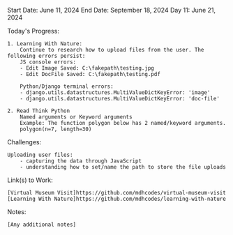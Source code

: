 Start Date: June 11, 2024
End Date: September 18, 2024
Day 11: June 21, 2024

Today's Progress:

    1. Learning With Nature:  
        Continue to research how to upload files from the user. The following errors persist:
        JS console errors:
        - Edit Image Saved: C:\fakepath\testing.jpg
        - Edit DocFile Saved: C:\fakepath\testing.pdf

        Python/Django terminal errors:
        - django.utils.datastructures.MultiValueDictKeyError: 'image'
        - django.utils.datastructures.MultiValueDictKeyError: 'doc-file'

    2. Read Think Python
        Named arguments or Keyword arguments
        Example: The function polygon below has 2 named/keyword arguments.
        polygon(n=7, length=30)

Challenges:

    Uploading user files: 
        - capturing the data through JavaScript
        - understanding how to set/name the path to store the file uploads

Link(s) to Work:

    [Virtual Museum Visit]https://github.com/mdhcodes/virtual-museum-visit
    [Learning With Nature]https://github.com/mdhcodes/learning-with-nature

Notes:

    [Any additional notes]